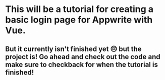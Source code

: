 # This will be a tutorial for creating a basic login page for Appwrite with Vue.
## But it currently isn't finished yet 😔 but the project is! Go ahead and check out the code and make sure to checkback for when the tutorial is finished!